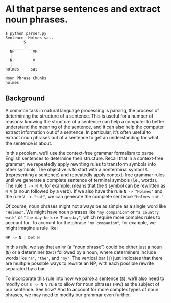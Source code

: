 #  AI that parse sentences and extract noun phrases.
```
$ python parser.py
Sentence: Holmes sat.
        S
   _____|___
  NP        VP
  |         |
  N         V
  |         |
holmes     sat

Noun Phrase Chunks
holmes
```

## Background
A common task in natural language processing is parsing, the process of determining the structure of a sentence. 
This is useful for a number of reasons: knowing the structure of a sentence can help a computer to better understand the meaning of the sentence,
 and it can also help the computer extract information out of a sentence. 
 In particular, it’s often useful to extract noun phrases out of a sentence to get an understanding for what the sentence is about.

In this problem, we’ll use the context-free grammar formalism to parse English sentences to determine their structure.
 Recall that in a context-free grammar, we repeatedly apply rewriting rules to transform symbols into other symbols. 
 The objective is to start with a nonterminal symbol `S` (representing a sentence) and repeatedly apply context-free grammar rules until 
 we generate a complete sentence of terminal symbols (i.e., words). The rule `S -> N V`, for example, means that the `S` symbol can be rewritten
  as `N V` (a noun followed by a verb). If we also have the rule `N -> "Holmes"` and the rule `V -> "sat"`,
   we can generate the complete sentence `"Holmes sat."`.

Of course, noun phrases might not always be as simple as a single word like `"Holmes"`.
 We might have noun phrases like `"my companion"` or `"a country walk"` or `"the day before Thursday"`, 
 which require more complex rules to account for. To account for the phrase `"my companion"`, for example, we might imagine a rule like:

`NP -> N | Det N`

In this rule, we say that an `NP` (a “noun phrase”) could be either just a noun (`N`) or a determiner (`Det`) followed by a noun, 
where determiners include words like `"a"`, `"the"`, and `"my"`. The vertical bar (`|`) just indicates that there are multiple possible ways to rewrite an NP, with each possible rewrite separated by a bar.

To incorporate this rule into how we parse a sentence (`S`), we’ll also need to modify our `S -> N V` rule to allow for noun phrases (`NPs`) 
as the subject of our sentence. See how? And to account for more complex types of noun phrases, we may need to modify our grammar even further.